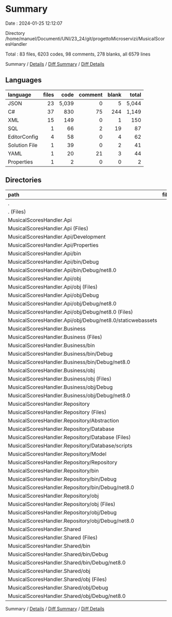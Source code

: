 # Summary

Date : 2024-01-25 12:12:07

Directory /home/manuel/Documenti/UNI/23_24/git/progettoMicroservizi/MusicalScoresHandler

Total : 83 files,  6203 codes, 98 comments, 278 blanks, all 6579 lines

Summary / [Details](details.md) / [Diff Summary](diff.md) / [Diff Details](diff-details.md)

## Languages
| language | files | code | comment | blank | total |
| :--- | ---: | ---: | ---: | ---: | ---: |
| JSON | 23 | 5,039 | 0 | 5 | 5,044 |
| C# | 37 | 830 | 75 | 244 | 1,149 |
| XML | 15 | 149 | 0 | 1 | 150 |
| SQL | 1 | 66 | 2 | 19 | 87 |
| EditorConfig | 4 | 58 | 0 | 4 | 62 |
| Solution File | 1 | 39 | 0 | 2 | 41 |
| YAML | 1 | 20 | 21 | 3 | 44 |
| Properties | 1 | 2 | 0 | 0 | 2 |

## Directories
| path | files | code | comment | blank | total |
| :--- | ---: | ---: | ---: | ---: | ---: |
| . | 83 | 6,203 | 98 | 278 | 6,579 |
| . (Files) | 1 | 39 | 0 | 2 | 41 |
| MusicalScoresHandler.Api | 24 | 2,862 | 53 | 31 | 2,946 |
| MusicalScoresHandler.Api (Files) | 4 | 58 | 12 | 12 | 82 |
| MusicalScoresHandler.Api/Development | 1 | 20 | 21 | 3 | 44 |
| MusicalScoresHandler.Api/Properties | 1 | 41 | 0 | 1 | 42 |
| MusicalScoresHandler.Api/bin | 4 | 467 | 0 | 2 | 469 |
| MusicalScoresHandler.Api/bin/Debug | 4 | 467 | 0 | 2 | 469 |
| MusicalScoresHandler.Api/bin/Debug/net8.0 | 4 | 467 | 0 | 2 | 469 |
| MusicalScoresHandler.Api/obj | 14 | 2,276 | 20 | 13 | 2,309 |
| MusicalScoresHandler.Api/obj (Files) | 4 | 2,203 | 0 | 0 | 2,203 |
| MusicalScoresHandler.Api/obj/Debug | 10 | 73 | 20 | 13 | 106 |
| MusicalScoresHandler.Api/obj/Debug/net8.0 | 10 | 73 | 20 | 13 | 106 |
| MusicalScoresHandler.Api/obj/Debug/net8.0 (Files) | 7 | 64 | 20 | 13 | 97 |
| MusicalScoresHandler.Api/obj/Debug/net8.0/staticwebassets | 3 | 9 | 0 | 0 | 9 |
| MusicalScoresHandler.Business | 11 | 219 | 11 | 8 | 238 |
| MusicalScoresHandler.Business (Files) | 1 | 7 | 0 | 0 | 7 |
| MusicalScoresHandler.Business/bin | 1 | 23 | 0 | 0 | 23 |
| MusicalScoresHandler.Business/bin/Debug | 1 | 23 | 0 | 0 | 23 |
| MusicalScoresHandler.Business/bin/Debug/net8.0 | 1 | 23 | 0 | 0 | 23 |
| MusicalScoresHandler.Business/obj | 9 | 189 | 11 | 8 | 208 |
| MusicalScoresHandler.Business/obj (Files) | 4 | 156 | 0 | 0 | 156 |
| MusicalScoresHandler.Business/obj/Debug | 5 | 33 | 11 | 8 | 52 |
| MusicalScoresHandler.Business/obj/Debug/net8.0 | 5 | 33 | 11 | 8 | 52 |
| MusicalScoresHandler.Repository | 31 | 2,826 | 23 | 219 | 3,068 |
| MusicalScoresHandler.Repository (Files) | 2 | 102 | 1 | 18 | 121 |
| MusicalScoresHandler.Repository/Abstraction | 6 | 84 | 9 | 30 | 123 |
| MusicalScoresHandler.Repository/Database | 2 | 68 | 2 | 19 | 89 |
| MusicalScoresHandler.Repository/Database (Files) | 1 | 2 | 0 | 0 | 2 |
| MusicalScoresHandler.Repository/Database/scripts | 1 | 66 | 2 | 19 | 87 |
| MusicalScoresHandler.Repository/Model | 5 | 47 | 0 | 15 | 62 |
| MusicalScoresHandler.Repository/Repository | 6 | 465 | 0 | 129 | 594 |
| MusicalScoresHandler.Repository/bin | 1 | 342 | 0 | 0 | 342 |
| MusicalScoresHandler.Repository/bin/Debug | 1 | 342 | 0 | 0 | 342 |
| MusicalScoresHandler.Repository/bin/Debug/net8.0 | 1 | 342 | 0 | 0 | 342 |
| MusicalScoresHandler.Repository/obj | 9 | 1,718 | 11 | 8 | 1,737 |
| MusicalScoresHandler.Repository/obj (Files) | 4 | 1,685 | 0 | 0 | 1,685 |
| MusicalScoresHandler.Repository/obj/Debug | 5 | 33 | 11 | 8 | 52 |
| MusicalScoresHandler.Repository/obj/Debug/net8.0 | 5 | 33 | 11 | 8 | 52 |
| MusicalScoresHandler.Shared | 16 | 257 | 11 | 18 | 286 |
| MusicalScoresHandler.Shared (Files) | 6 | 45 | 0 | 10 | 55 |
| MusicalScoresHandler.Shared/bin | 1 | 23 | 0 | 0 | 23 |
| MusicalScoresHandler.Shared/bin/Debug | 1 | 23 | 0 | 0 | 23 |
| MusicalScoresHandler.Shared/bin/Debug/net8.0 | 1 | 23 | 0 | 0 | 23 |
| MusicalScoresHandler.Shared/obj | 9 | 189 | 11 | 8 | 208 |
| MusicalScoresHandler.Shared/obj (Files) | 4 | 156 | 0 | 0 | 156 |
| MusicalScoresHandler.Shared/obj/Debug | 5 | 33 | 11 | 8 | 52 |
| MusicalScoresHandler.Shared/obj/Debug/net8.0 | 5 | 33 | 11 | 8 | 52 |

Summary / [Details](details.md) / [Diff Summary](diff.md) / [Diff Details](diff-details.md)
